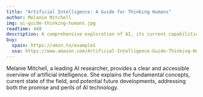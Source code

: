 ```yaml
---
title: "Artificial Intelligence: A Guide for Thinking Humans"
author: Melanie Mitchell
img: ai-guide-thinking-humans.jpg
readtime: 448
description: A comprehensive exploration of AI, its current capabilities, limitations, and future potential, written for a general audience.
buy:
  spain: https://amzn.to/example1
  usa: https://www.amazon.com/Artificial-Intelligence-Guide-Thinking-Humans/dp/0374257833
---
```

Melanie Mitchell, a leading AI researcher, provides a clear and accessible overview of artificial intelligence. She explains the fundamental concepts, current state of the field, and potential future developments, addressing both the promise and perils of AI technology.
